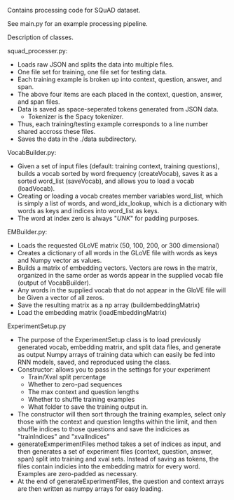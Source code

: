 Contains processing code for SQuAD dataset.

See main.py for an example processing pipeline.

Description of classes.

squad_processer.py:
  - Loads raw JSON and splits the data into multiple files.
  - One file set for training, one file set for testing data.
  - Each training example is broken up into context, question, answer, and span.
  - The above four items are each placed in the context, question, answer, and span
    files.
  - Data is saved as space-seperated tokens generated from JSON data.
    - Tokenizer is the Spacy tokenizer.
  - Thus, each training/testing example corresponds to a line number shared accross
    these files.
  - Saves the data in the ./data subdirectory.

VocabBuilder.py:
  - Given a set of input files (default: training context, training questions),
    builds a vocab sorted by word frequency (createVocab), saves it as a sorted word_list
    (saveVocab), and allows you to load a vocab (loadVocab).
  - Creating or loading a vocab creates member variables word_list, which is
    simply a list of words, and word_idx_lookup, which is a dictionary with words
    as keys and indices into word_list as keys.
  - The word at index zero is always "_UNK_" for padding purposes.

EMBuilder.py:
  - Loads the requested GLoVE matrix (50, 100, 200, or 300 dimensional)
  - Creates a dictionary of all words in the GLoVE file with words as keys
    and Numpy vector as values.
  - Builds a matrix of embedding vectors. Vectors are rows in the matrix, organized
    in the same order as words appear in the supplied vocab file (output of VocabBuilder).
  - Any words in the supplied vocab that do not appear in the GloVE file will be Given
    a vector of all zeros.
  - Save the resulting matrix as a np array (buildembeddingMatrix)
  - Load the embedding matrix (loadEmbeddingMatrix)

ExperimentSetup.py
  - The purpose of the ExperimentSetup class is to load previously generated
    vocab, embedding matrix, and split data files, and generate as output Numpy
    arrays of training data which can easily be fed into RNN models, saved, and
    reproduced using the class.
  - Constructor: allows you to pass in the settings for your experiment
    - Train/Xval split percentage
    - Whether to zero-pad sequences
    - The max context and question lengths
    - Whether to shuffle training examples
    - What folder to save the training output in.
  - The constructor will then sort through the training examples, select only
    those with the context and question lengths within the limit, and then shuffle
    indices to those questions and save the indicices as "trainIndices" and "xvalIndices"
  - generateExmperimentFiles method takes a set of indices as input, and then
    generates a set of experiment files (context, question, answer, span) split into
    training and xval sets. Instead of saving as tokens, the files contain indicies
    into the embedding matrix for every word. Examples are zero-padded as necessary.
  - At the end of generateExperimentFiles, the question and context arrays are then
    written as numpy arrays for easy loading.
